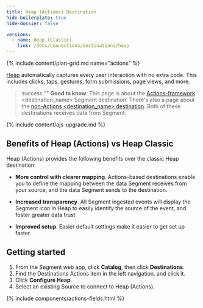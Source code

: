 ```yaml
---
title: Heap (Actions) Destination
hide-boilerplate: true
hide-dossier: false

versions:
  - name: Heap (Classic)
    link: /docs/connections/destinations/heap
---
```


{% include content/plan-grid.md name="actions" %}

[Heap](https://heapanalytics.com/?utm_source=segmentio&utm_medium=docs&utm_campaign=partners) automatically captures every user interaction with no extra code. This includes clicks, taps, gestures, form submissions, page views, and more.

> success ""
> **Good to know**: This page is about the [Actions-framework](/docs/connections/destinations/actions/) <destination_name> Segment destination. There's also a page about the [non-Actions <destination_name> destination](/docs/connections/destinations/catalog/<destination_name>/). Both of these destinations receives data from Segment.


{% include content/ajs-upgrade.md %}

## Benefits of Heap (Actions) vs Heap Classic

Heap (Actions) provides the following benefits over the classic Heap destination:

- **More control with clearer mapping**. Actions-based destinations enable you to define the mapping between the data Segment receives from your source, and the data Segment sends to the destination.

- **Increased transparency**. All Segment ingested events will display the Segment icon in Heap to easily identify the source of the event, and foster greater data trust

- **Improved setup**. Easier default settings make it easier to get set up faster

## Getting started

1. From the Segment web app, click **Catalog**, then click **Destinations**.
2. Find the Destinations Actions item in the left navigation, and click it.
3. Click **Configure Heap**.
4. Select an existing Source to connect to Heap (Actions).

{% include components/actions-fields.html %}
